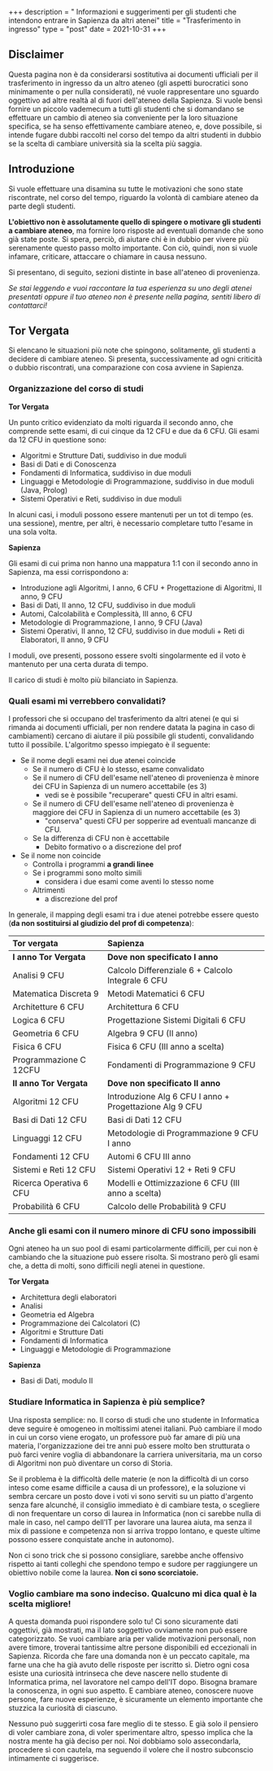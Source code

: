 +++
description = " Informazioni e suggerimenti per gli studenti che intendono entrare in Sapienza da altri atenei"
title = "Trasferimento in ingresso"
type = "post"
date = 2021-10-31
+++

## Disclaimer

Questa pagina non è da considerarsi sostitutiva ai documenti ufficiali per il 
trasferimento in ingresso da un altro ateneo (gli aspetti burocratici sono 
minimamente o per nulla considerati), né vuole rappresentare uno sguardo oggettivo 
ad altre realtà al di fuori dell'ateneo della Sapienza.
Si vuole bensì fornire un piccolo vademecum a tutti gli studenti che si domandano 
se effettuare un cambio di ateneo sia conveniente per la loro situazione specifica,
se ha senso effettivamente cambiare ateneo, e, dove possibile, si intende fugare 
dubbi raccolti nel corso del tempo da altri studenti in dubbio se la scelta di 
cambiare università sia la scelta più saggia.

## Introduzione

Si vuole effettuare una disamina su tutte le motivazioni che sono state riscontrate,
nel corso del tempo, riguardo la volontà di cambiare ateneo da parte degli studenti.

**L'obiettivo non è assolutamente quello di spingere o motivare gli studenti a 
cambiare ateneo**, ma fornire loro risposte ad eventuali domande che sono già
state poste. Si spera, perciò, di aiutare chi è in dubbio per vivere più 
serenamente questo passo molto importante. Con ciò, quindi, non si vuole infamare,
criticare, attaccare o chiamare in causa nessuno. 

Si presentano, di seguito, sezioni distinte in base all'ateneo di provenienza.
 
*Se stai leggendo e vuoi raccontare la tua esperienza su uno degli atenei presentati
oppure il tuo ateneo non è presente nella pagina, sentiti libero di contattarci!*

## Tor Vergata

Si elencano le situazioni più note che spingono, solitamente, gli studenti a 
decidere di cambiare ateneo. Si presenta, successivamente ad ogni criticità o 
dubbio riscontrati, una comparazione con cosa avviene in Sapienza.

### Organizzazione del corso di studi

**Tor Vergata**

Un punto critico evidenziato da molti riguarda il secondo anno, che comprende
sette esami, di cui cinque da 12 CFU e due da 6 CFU. 
Gli esami da 12 CFU in questione sono:

- Algoritmi e Strutture Dati, suddiviso in due moduli 
- Basi di Dati e di Conoscenza
- Fondamenti di Informatica, suddiviso in due moduli
- Linguaggi e Metodologie di Programmazione, suddiviso in due moduli (Java, Prolog)
- Sistemi Operativi e Reti, suddiviso in due moduli

In alcuni casi, i moduli possono essere mantenuti per un tot di tempo 
(es. una sessione), mentre, per altri, è necessario completare tutto l'esame 
in una sola volta.

**Sapienza**

Gli esami di cui prima non hanno una mappatura 1:1 con il secondo anno in Sapienza,
ma essi corrispondono a:

- Introduzione agli Algoritmi, I anno, 6 CFU + Progettazione di Algoritmi, 
  II anno, 9 CFU
- Basi di Dati, II anno, 12 CFU, suddiviso in due moduli
- Automi, Calcolabilità e Complessità, III anno, 6 CFU
- Metodologie di Programmazione, I anno, 9 CFU (Java)
- Sistemi Operativi, II anno, 12 CFU, suddiviso in due moduli + 
  Reti di Elaboratori, II anno, 9 CFU

I moduli, ove presenti, possono essere svolti singolarmente ed il voto è 
mantenuto per una certa durata di tempo.

Il carico di studi è molto più bilanciato in Sapienza.


### Quali esami mi verrebbero convalidati?

I professori che si occupano del trasferimento da altri atenei (e qui si rimanda
ai documenti ufficiali, per non rendere datata la pagina in caso di cambiamenti)
cercano di aiutare il più possibile gli studenti, convalidando tutto il possibile.
L'algoritmo spesso impiegato è il seguente:

  - Se il nome degli esami nei due atenei coincide
    - Se il numero di CFU è lo stesso, esame convalidato
    - Se il numero di CFU dell'esame nell'ateneo di provenienza
      è minore dei CFU in Sapienza di un numero accettabile (es 3)
      - vedi se è possibile "recuperare" questi CFU in altri esami.
    - Se il numero di CFU dell'esame nell'ateneo di provenienza
      è maggiore dei CFU in Sapienza di un numero accettabile (es 3)
      - "conserva" questi CFU per sopperire ad eventuali mancanze di CFU.
    - Se la differenza di CFU non è accettabile
      - Debito formativo o a discrezione del prof
  - Se il nome non coincide
    - Controlla i programmi **a grandi linee**
    - Se i programmi sono molto simili
      - considera i due esami come aventi lo stesso nome
    - Altrimenti 
      - a discrezione del prof

In generale, il mapping degli esami tra i due atenei potrebbe essere questo
(**da non sostituirsi al giudizio del prof di competenza**):

| Tor vergata             | Sapienza                                                |
| :---------------------- | :-------------------------------------------------------|
| **I anno Tor Vergata**  | **Dove non specificato I anno**                         |
| Analisi 9 CFU           | Calcolo Differenziale 6 + Calcolo Integrale 6 CFU       |
| Matematica Discreta 9   | Metodi Matematici 6 CFU                                 |
| Architetture 6 CFU      | Architettura 6 CFU                                      |
| Logica 6 CFU            | Progettazione Sistemi Digitali 6 CFU                    |
| Geometria 6 CFU         | Algebra 9 CFU (II anno)                                 |
| Fisica 6 CFU            | Fisica 6 CFU (III anno a scelta)                        |
| Programmazione C 12CFU  | Fondamenti di Programmazione 9 CFU                      |
| **II anno Tor Vergata** | **Dove non specificato II anno**                        |
| Algoritmi 12 CFU        | Introduzione Alg 6 CFU I anno + Progettazione Alg 9 CFU |
| Basi di Dati 12 CFU     | Basi di Dati 12 CFU                                     |
| Linguaggi 12 CFU        | Metodologie di Programmazione 9 CFU I anno              |
| Fondamenti 12 CFU       | Automi 6 CFU III anno                                   |
| Sistemi e Reti 12 CFU   | Sistemi Operativi 12 + Reti 9 CFU                       |
| Ricerca Operativa 6 CFU | Modelli e Ottimizzazione 6 CFU (III anno a scelta)      |
| Probabilità 6 CFU       | Calcolo delle Probabilità 9 CFU                         |



### Anche gli esami con il numero minore di CFU sono impossibili

Ogni ateneo ha un suo pool di esami particolarmente difficili, per cui non 
è cambiando che la situazione può essere risolta. Si mostrano però gli esami
che, a detta di molti, sono difficili negli atenei in questione.

**Tor Vergata**

- Architettura degli elaboratori
- Analisi
- Geometria ed Algebra
- Programmazione dei Calcolatori (C)
- Algoritmi e Strutture Dati
- Fondamenti di Informatica
- Linguaggi e Metodologie di Programmazione

**Sapienza**

- Basi di Dati, modulo II

### Studiare Informatica in Sapienza è più semplice?

Una risposta semplice: no. Il corso di studi che uno studente in Informatica
deve seguire è omogeneo in moltissimi atenei italiani. Può cambiare il modo
in cui un corso viene erogato, un professore può far amare di più una materia,
l'organizzazione dei tre anni può essere molto ben strutturata o può
farci venire voglia di abbandonare la carriera universitaria, 
ma un corso di Algoritmi non può diventare un corso di Storia.

Se il problema è la difficoltà delle materie (e non la difficoltà di un corso
inteso come esame difficile a causa di un professore), e la soluzione
vi sembra cercare un posto dove i voti vi sono serviti su un piatto
d'argento senza fare alcunché, il consiglio immediato è di cambiare
testa, o scegliere di non frequentare un corso di laurea in Informatica
(non ci sarebbe nulla di male in caso, nel campo dell'IT per lavorare
una laurea aiuta, ma senza il mix di passione e competenza non si arriva
troppo lontano, e queste ultime possono essere conquistate anche in autonomo).

Non ci sono trick che si possono consigliare, sarebbe anche offensivo
rispetto ai tanti colleghi che spendono tempo e sudore per raggiungere
un obiettivo nobile come la laurea. 
**Non ci sono scorciatoie.**

### Voglio cambiare ma sono indeciso. Qualcuno mi dica qual è la scelta migliore!

A questa domanda puoi rispondere solo tu! Ci sono sicuramente dati oggettivi, 
già mostrati, ma il lato soggettivo ovviamente non può essere categorizzato. 
Se vuoi cambiare aria per valide motivazioni personali, non avere timore, 
troverai tantissime altre persone disponibili ed eccezionali in Sapienza. 
Ricorda che fare una domanda non è un peccato capitale, ma farne una che ha già 
avuto delle risposte per iscritto sì. Dietro ogni cosa esiste una curiosità 
intrinseca che deve nascere nello studente di Informatica prima, nel lavoratore 
nel campo dell'IT dopo. Bisogna bramare la conoscenza, in ogni suo aspetto.
E cambiare ateneo, conoscere nuove persone, fare nuove esperienze, è sicuramente
un elemento importante che stuzzica la curiosità di ciascuno. 

Nessuno può suggerirti cosa fare meglio di te stesso. E già solo il pensiero
di voler cambiare zona, di voler sperimentare altro, spesso implica
che la nostra mente ha già deciso per noi. Noi dobbiamo solo assecondarla,
procedere sì con cautela, ma seguendo il volere che il nostro subconscio
intimamente ci suggerisce. 

